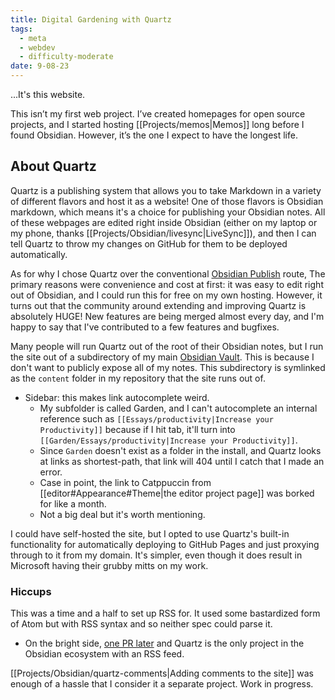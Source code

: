 ```yaml
---
title: Digital Gardening with Quartz
tags:
  - meta
  - webdev
  - difficulty-moderate
date: 9-08-23
---
```

...It's this website.

This isn’t my first web project. I’ve created homepages for open source projects, and I started hosting [[Projects/memos|Memos]] long before I found Obsidian. However, it’s the one I expect to have the longest life. 
## About Quartz
Quartz is a publishing system that allows you to take Markdown in a variety of different flavors and host it as a website! One of those flavors is Obsidian markdown, which means it's a choice for publishing your Obsidian notes. All of these webpages are edited right inside Obsidian (either on my laptop or my phone, thanks [[Projects/Obsidian/livesync|LiveSync]]), and then I can tell Quartz to throw my changes on GitHub for them to be deployed automatically.

As for why I chose Quartz over the conventional [Obsidian Publish](https://obsidian.md/publish) route, The primary reasons were convenience and cost at first: it was easy to edit right out of Obsidian, and I could run this for free on my own hosting. However, it turns out that the community around extending and improving Quartz is absolutely HUGE! New features are being merged almost every day, and I'm happy to say that I've contributed to a few features and bugfixes.

Many people will run Quartz out of the root of their Obsidian notes, but I run the site out of a subdirectory of my main [Obsidian Vault](https://help.obsidian.md/Getting+started/Create+a+vault). This is because I don't want to publicly expose all of my notes. This subdirectory is symlinked as the `content` folder in my repository that the site runs out of. 
- Sidebar: this makes link autocomplete weird. 
	- My subfolder is called Garden, and I can't autocomplete an internal reference such as `[[Essays/productivity|Increase your Productivity]]` because if I hit tab, it'll turn into `[[Garden/Essays/productivity|Increase your Productivity]]`. 
	- Since `Garden` doesn't exist as a folder in the install, and Quartz looks at links as shortest-path, that link will 404 until I catch that I made an error. 
	- Case in point, the link to Catppuccin from [[editor#Appearance#Theme|the editor project page]] was borked for like a month.
	- Not a big deal but it's worth mentioning.

I could have self-hosted the site, but I opted to use Quartz's built-in functionality for automatically deploying to GitHub Pages and just proxying through to it from my domain. It's simpler, even though it does result in Microsoft having their grubby mitts on my work.
### Hiccups
This was a time and a half to set up RSS for. It used some bastardized form of Atom but with RSS syntax and so neither spec could parse it.
- On the bright side, [one PR later](https://github.com/jackyzha0/quartz/pull/407) and Quartz is the only project in the Obsidian ecosystem with an RSS feed. 

[[Projects/Obsidian/quartz-comments|Adding comments to the site]] was enough of a hassle that I consider it a separate project. Work in progress.